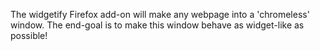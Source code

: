 The widgetify Firefox add-on will make any webpage into a 'chromeless'
window. The end-goal is to make this window behave as widget-like as
possible!
